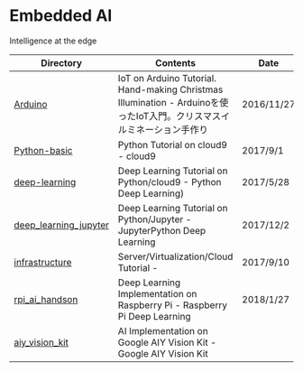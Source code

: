 # Embedded AI

Intelligence at the edge



| Directory | Contents | Date |
----|----|---- 
| [Arduino]() | IoT on Arduino Tutorial. Hand-making Christmas Illumination - Arduinoを使ったIoT入門。クリスマスイルミネーション手作り | 2016/11/27 |
| [Python-basic](https://github.com/yoshihiroo/programming-workshop/tree/master/Python-basic) | Python Tutorial on cloud9 - cloud9| 2017/9/1 |
| [deep-learning](https://github.com/yoshihiroo/programming-workshop/tree/master/deep-learning) | Deep Learning Tutorial on Python/cloud9 - Python Deep Learning) | 2017/5/28 |
| [deep_learning_jupyter](https://github.com/yoshihiroo/programming-workshop/tree/master/deep_learning_jupyter) | Deep Learning Tutorial on Python/Jupyter - JupyterPython Deep Learning| 2017/12/2 |
| [infrastructure]() | Server/Virtualization/Cloud Tutorial -  | 2017/9/10 |
| [rpi_ai_handson]() | Deep Learning Implementation on Raspberry Pi - Raspberry Pi Deep Learning | 2018/1/27 |
| [aiy_vision_kit]() | AI Implementation on Google AIY Vision Kit - Google AIY Vision Kit|  |
